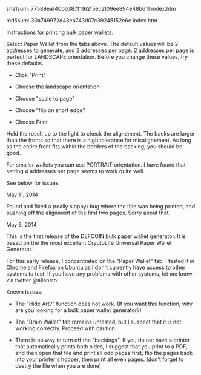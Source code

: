 

sha1sum: 77589ea140bb387f1162f5eca109ee894e48b611  index.htm

md5sum: 30a749972d48ea743d07c39245152e6c  index.htm

Instructions for printing bulk paper wallets:

Select Paper Wallet from the tabs above. The default values will be 2 addresses to generate, and 2 addresses per page.
2 addresses per page is perfect for LANDSCAPE orientation. Before you change these values, try these defaults.

- Click "Print"

- Choose the landscape orientation

- Choose "scale to page"

- Choose "flip on short edge"

- Choose Print

Hold the result up to the light to check the alignement. The backs are larger than the fronts so that there is a
high tolerance for misalignement. As long as the entire front fits within the borders of the backing, you should be good.

For smaller wallets you can use PORTRAIT orientation. I have found that setting 4 addresses per page seems to work quite well.

See below for issues.

May 11, 2014

Found and fixed a (really sloppy) bug where the title was being printed, and pushing off the alignment of the first two pages. Sorry about that.

May 6, 2014

This is the first release of the DEFCOIN bulk paper wallet generator. It is based on the the most excellent CryptoLife Universal Paper Wallet Generator.

For this early release, I concentrated on the "Paper Wallet" tab. I tested it in Chrome and Firefox on Ubuntu as I don't currently have access to other systems to test. If you have any problems with other systems, let me know via twitter @allansto.

Known Issues:

- The "Hide Art?" function does not work. (If you want this function, why are you looking for a bulk paper wallet generator?)

- The "Brain Wallet" tab remains untested, but I suspect that it is not working correctly. Proceed with caution.

- There is no way to turn off the "backings". If you do not have a printer that automatically prints both sides, I suggest that you print to a PDF, and then open that file and print all odd pages first, flip the pages back into your printer's hopper, then print all even pages. (don't forget to destry the file when you are done)
